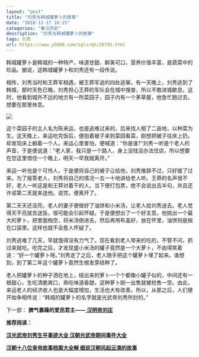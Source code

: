 ```yaml
---
layout: "post"
title: "刘秀与韩城罐萝卜的故事"
date: "2018-12-17 16:15"
categories: "秦汉历史"
description: "刘秀与韩城罐萝卜的故事"
tags: 刘秀
url: https://www.y5000.com/zgls/qh/20793.html
---
```






韩城罐萝卜是韩城的一种特产，味道甘甜、鲜美可口，营养价值丰富，是蔬菜中的珍品。据说，这韩城罐萝卜和刘秀还有一段传说。

相传，刘秀当时和王莽军相遇，被王莽军追的四处逃窜。有一天晚上，刘秀逃到了韩城，那时天色已晚，刘秀担心王莽的军队会在城中搜查，所以不敢进城歇息。这时，他看到城外不远的地方有一所菜园子，园子内有一个茅草屋，他急忙跑过去，想要在那里休息。

![](https://img.y5000.com/uploads/allimg/170503/8-1F503140910F8.jpg)

这个菜园子的主人名为陈来运，也是逃难过来的，后来找人租了二亩地，以种菜为生。这天晚上，来运吃完饭后，便抱着被子来到菜园看菜，刚想把被子往床上扔，却发现床上躺着一个人。来运心里害怕，便喊道：“你是谁?”刘秀一听是个老人的声音，于是便说道：“老人家，我只是一个路人，身上没钱没办法住店，所以想要在您这里借住一个晚上，明天一早我就离开。”

来运一听也是个可怜人，于是便将自己的被子让给他，刘秀推辞不过，只好接了过来。为了报答老人，刘秀将自己的情况一五一十地讲给老人听。王莽的名声很不好，老人一听这是和王莽对着干的人，当下便打包票，绝不会说出去半句，并且还许诺第二天就来送他。说完，便离开了。

第二天天还没亮，老人的妻子便做好了油饼和小米汤，让老人给刘秀送去。老人觉得天不亮就去送饭，很可能会引起怀疑。于是便想出了一个好主意。他挑出一个最大的萝卜，把里面掏空，将米汤倒进去，然后再用布盖好，放在怀里，油饼则是揣在口袋里。这样也就不会惹人怀疑了。

刘秀逃难了几天，早就饿得没有力气了。现在看到老人带来的吃的，不管不问，抓过来就吃。吃完之后，才发现盛小米汤的罐子竟然是一个大萝卜，不由得笑着说：“好一个罐萝卜呀。”刘秀走了之后，老人随手把这个罐萝卜埋了起来。谁想到，到了第二年这个罐萝卜竟然生根发芽结种了。

老人把罐萝卜的种子洒在地上，结出来的萝卜一个个都像小罐子似的，中间还有一根甜心，生吃清脆爽口，熟吃味道香甜，这种萝卜刚一出售就被抢售一空。由此，来运老人的经济收人也是大幅度增加，生活也大有改善。所以，从那之后，人们便开始争相传说：“韩城的罐萝卜的名字就是光武帝刘秀所封的。”

下一部： **脾气暴躁的爱民君主——**[ **汉明帝刘庄**](https://www.y5000.com/zgls/qh/20903.html)

**推荐阅读：**

[**汉光武帝刘秀生平事迹大全 汉朝光武帝期间事件大全**](https://www.y5000.com/zgls/qh/20896.html)

[**汉朝十八位皇帝故事档案大全解 细说汉朝风起云涌的故事**](https://www.y5000.com/zgls/qh/21041.html)
